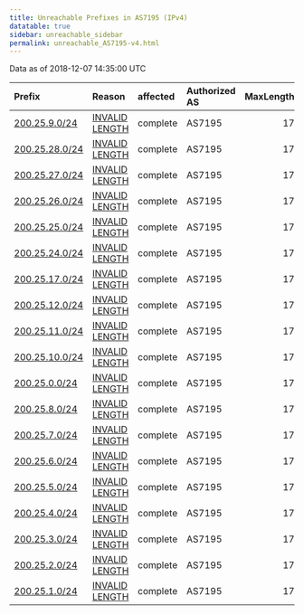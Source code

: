 ```yaml
---
title: Unreachable Prefixes in AS7195 (IPv4)
datatable: true
sidebar: unreachable_sidebar
permalink: unreachable_AS7195-v4.html
---
```


Data as of 2018-12-07 14:35:00 UTC


<div class="datatable-begin"></div>

| Prefix                                                 | Reason                                                                                                  | affected   | Authorized AS   |   MaxLength | Anchor                                         |   unreachable /24s |
|:-------------------------------------------------------|:--------------------------------------------------------------------------------------------------------|:-----------|:----------------|------------:|:-----------------------------------------------|-------------------:|
| [200.25.9.0/24](https://stat.ripe.net/200.25.9.0/24)   | [INVALID LENGTH](https://rpki-validator.ripe.net/announcement-preview?asn=AS7195&prefix=200.25.9.0/24)  | complete   | AS7195          |          17 | [LACNIC](unreachable_LACNIC_RPKI_Root-v4.html) |                  1 |
| [200.25.28.0/24](https://stat.ripe.net/200.25.28.0/24) | [INVALID LENGTH](https://rpki-validator.ripe.net/announcement-preview?asn=AS7195&prefix=200.25.28.0/24) | complete   | AS7195          |          17 | [LACNIC](unreachable_LACNIC_RPKI_Root-v4.html) |                  1 |
| [200.25.27.0/24](https://stat.ripe.net/200.25.27.0/24) | [INVALID LENGTH](https://rpki-validator.ripe.net/announcement-preview?asn=AS7195&prefix=200.25.27.0/24) | complete   | AS7195          |          17 | [LACNIC](unreachable_LACNIC_RPKI_Root-v4.html) |                  1 |
| [200.25.26.0/24](https://stat.ripe.net/200.25.26.0/24) | [INVALID LENGTH](https://rpki-validator.ripe.net/announcement-preview?asn=AS7195&prefix=200.25.26.0/24) | complete   | AS7195          |          17 | [LACNIC](unreachable_LACNIC_RPKI_Root-v4.html) |                  1 |
| [200.25.25.0/24](https://stat.ripe.net/200.25.25.0/24) | [INVALID LENGTH](https://rpki-validator.ripe.net/announcement-preview?asn=AS7195&prefix=200.25.25.0/24) | complete   | AS7195          |          17 | [LACNIC](unreachable_LACNIC_RPKI_Root-v4.html) |                  1 |
| [200.25.24.0/24](https://stat.ripe.net/200.25.24.0/24) | [INVALID LENGTH](https://rpki-validator.ripe.net/announcement-preview?asn=AS7195&prefix=200.25.24.0/24) | complete   | AS7195          |          17 | [LACNIC](unreachable_LACNIC_RPKI_Root-v4.html) |                  1 |
| [200.25.17.0/24](https://stat.ripe.net/200.25.17.0/24) | [INVALID LENGTH](https://rpki-validator.ripe.net/announcement-preview?asn=AS7195&prefix=200.25.17.0/24) | complete   | AS7195          |          17 | [LACNIC](unreachable_LACNIC_RPKI_Root-v4.html) |                  1 |
| [200.25.12.0/24](https://stat.ripe.net/200.25.12.0/24) | [INVALID LENGTH](https://rpki-validator.ripe.net/announcement-preview?asn=AS7195&prefix=200.25.12.0/24) | complete   | AS7195          |          17 | [LACNIC](unreachable_LACNIC_RPKI_Root-v4.html) |                  1 |
| [200.25.11.0/24](https://stat.ripe.net/200.25.11.0/24) | [INVALID LENGTH](https://rpki-validator.ripe.net/announcement-preview?asn=AS7195&prefix=200.25.11.0/24) | complete   | AS7195          |          17 | [LACNIC](unreachable_LACNIC_RPKI_Root-v4.html) |                  1 |
| [200.25.10.0/24](https://stat.ripe.net/200.25.10.0/24) | [INVALID LENGTH](https://rpki-validator.ripe.net/announcement-preview?asn=AS7195&prefix=200.25.10.0/24) | complete   | AS7195          |          17 | [LACNIC](unreachable_LACNIC_RPKI_Root-v4.html) |                  1 |
| [200.25.0.0/24](https://stat.ripe.net/200.25.0.0/24)   | [INVALID LENGTH](https://rpki-validator.ripe.net/announcement-preview?asn=AS7195&prefix=200.25.0.0/24)  | complete   | AS7195          |          17 | [LACNIC](unreachable_LACNIC_RPKI_Root-v4.html) |                  1 |
| [200.25.8.0/24](https://stat.ripe.net/200.25.8.0/24)   | [INVALID LENGTH](https://rpki-validator.ripe.net/announcement-preview?asn=AS7195&prefix=200.25.8.0/24)  | complete   | AS7195          |          17 | [LACNIC](unreachable_LACNIC_RPKI_Root-v4.html) |                  1 |
| [200.25.7.0/24](https://stat.ripe.net/200.25.7.0/24)   | [INVALID LENGTH](https://rpki-validator.ripe.net/announcement-preview?asn=AS7195&prefix=200.25.7.0/24)  | complete   | AS7195          |          17 | [LACNIC](unreachable_LACNIC_RPKI_Root-v4.html) |                  1 |
| [200.25.6.0/24](https://stat.ripe.net/200.25.6.0/24)   | [INVALID LENGTH](https://rpki-validator.ripe.net/announcement-preview?asn=AS7195&prefix=200.25.6.0/24)  | complete   | AS7195          |          17 | [LACNIC](unreachable_LACNIC_RPKI_Root-v4.html) |                  1 |
| [200.25.5.0/24](https://stat.ripe.net/200.25.5.0/24)   | [INVALID LENGTH](https://rpki-validator.ripe.net/announcement-preview?asn=AS7195&prefix=200.25.5.0/24)  | complete   | AS7195          |          17 | [LACNIC](unreachable_LACNIC_RPKI_Root-v4.html) |                  1 |
| [200.25.4.0/24](https://stat.ripe.net/200.25.4.0/24)   | [INVALID LENGTH](https://rpki-validator.ripe.net/announcement-preview?asn=AS7195&prefix=200.25.4.0/24)  | complete   | AS7195          |          17 | [LACNIC](unreachable_LACNIC_RPKI_Root-v4.html) |                  1 |
| [200.25.3.0/24](https://stat.ripe.net/200.25.3.0/24)   | [INVALID LENGTH](https://rpki-validator.ripe.net/announcement-preview?asn=AS7195&prefix=200.25.3.0/24)  | complete   | AS7195          |          17 | [LACNIC](unreachable_LACNIC_RPKI_Root-v4.html) |                  1 |
| [200.25.2.0/24](https://stat.ripe.net/200.25.2.0/24)   | [INVALID LENGTH](https://rpki-validator.ripe.net/announcement-preview?asn=AS7195&prefix=200.25.2.0/24)  | complete   | AS7195          |          17 | [LACNIC](unreachable_LACNIC_RPKI_Root-v4.html) |                  1 |
| [200.25.1.0/24](https://stat.ripe.net/200.25.1.0/24)   | [INVALID LENGTH](https://rpki-validator.ripe.net/announcement-preview?asn=AS7195&prefix=200.25.1.0/24)  | complete   | AS7195          |          17 | [LACNIC](unreachable_LACNIC_RPKI_Root-v4.html) |                  1 |

<div class="datatable-end"></div>